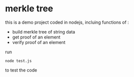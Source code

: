 # merkle tree

this is a demo project coded in nodejs, incluing functions of :

- build merkle tree of string data
- get proof of an element
- verify proof of an element

run 

```
node test.js 
```

to test the code
